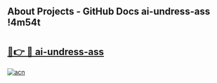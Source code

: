 ## About Projects - GitHub Docs ai-undress-ass !4m54t

# <h2><a href="https://andorid.site?title=ai-undress-ass&ref=19M">🔗👉 🔴 ai-undress-ass</a></h2>

[![acn](https://github.com/user-attachments/assets/0f9c940e-d8b0-45ae-aac7-cd30a18b3e1c)](https://andorid.site?title=ai-undress-ass&ref=19M)
